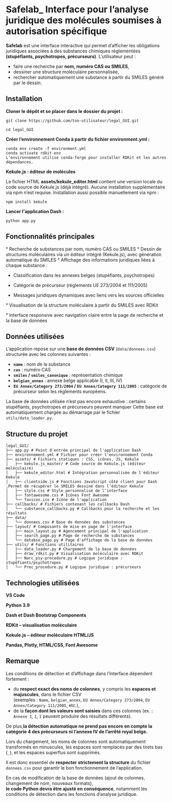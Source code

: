 # Safelab_ Interface pour l’analyse juridique des molécules soumises à autorisation spécifique

 **Safelab** est une interface interactive qui permet d’afficher les obligations juridiques associées à des substances chimiques réglementées **(stupéfiants, psychotropes, précurseurs)**.
 L’utilisateur peut :
  - faire une recherche par **nom, numéro CAS ou SMILES**,
  - dessiner une structure moléculaire personnalisée,
  - rechercher automatiquement une substance à partir du SMILES généré par le dessin.

## Installation

**Cloner le dépôt et se placer dans le dossier du projet :**
```text
git clone https://github.com/ton-utilisateur/legal_GUI.git

cd legal_GUI
```
**Créer l’environnement Conda à partir du fichier environment.yml :**
```text
conda env create -f environment.yml
conda activate rdkit-env
L’environnement utilise conda-forge pour installer RDKit et les autres dépendances.
```
**Kekule.js : éditeur de molécules**

Le fichier HTML **assets/kekule_editor.html** contient une version locale du code source de Kekule.js (déjà intégré).
Aucune installation supplémentaire via npm n’est requise.
Installation aussi possible manuellement via npm :
```text
npm install kekule
```
**Lancer l'application Dash :**
```text
python app.py
```

## Fonctionnalités principales

° Recherche de substances par nom, numéro CAS ou SMILES
° Dessin de structures moléculaires via un éditeur intégré (Kekule.js), avec génération automatique du SMILES
° Affichage des informations juridiques liées à chaque substance :

   - Classification dans les annexes belges (stupéfiants, psychotropes)

   - Catégorie de précurseur (règlements UE 273/2004 et 111/2005)

   - Messages juridiques dynamiques avec liens vers les sources officielles

° Visualisation de la structure moléculaire à partir du SMILES avec RDKit

° Interface responsive avec navigation claire entre la page de recherche et la base de données
## Données utilisées

L’application repose sur une **base de données CSV** (`data/donnees.csv`) structurée avec les colonnes suivantes :

- **`name`** : nom de la substance
- **`cas`** : numéro CAS
- **`smiles` / `smiles_canonique`** : représentation chimique
- **`belgian_annex`** : annexe belge applicable (I, II, III, IV)
- **`EU Annex/Category 273/2004` / `EU Annex/Category 111/2005`** : catégorie de précurseur selon les règlements européens.
  
La base de données utilisée n’est pas encore exhaustive : certains stupéfiants, psychotropes et précurseurs peuvent manquer
Cette base est automatiquement chargée au démarrage par le fichier `utils/data_loader.py`.

## Structure du projet

```text
legal_GUI/
├── app.py # Point d'entrée principal de l'application Dash
├── environnement.yml # Fichier pour créer l'environnement Conda
├── assets/ # Fichiers statiques : CSS, icônes, JS, Kekule
│   ├── kekule.js_master/ # Code source de Kekule.js (éditeur moléculaire)
│   ├── kekule_editor.html # Intégration personnalisée de l'éditeur Kekule
│   ├── clientside.js # Fonctions JavaScript côté client pour Dash ,Permet de récupérer le SMILES dessiné dans l’éditeur Kekule
│   ├── style.css # Style personnalisé de l'interface
│   ├── fontawesome.css # Icônes Font Awesome
│   └── favicon.ico # Icône de l'application
├── callbacks/ # Fichiers contenant les callbacks Dash
│   └── substance_callbacks.py # Callbacks pour la recherche et les résultats
├── data/
│   └── donnees.csv # Base de données des substances
├── layout/ # Composants de mise en page de l'interface
│   ├── main_layout.py # Agencement principal de l'application
│   ├── search_page.py # Page de recherche de substances
│   └── databse_page.py # Page d'affichage de la base de données
├── utils/ # Fonctions utilitaires
│   ├── data_loader.py # Chargement de la base de données
│   ├── draw_rdkit.py # Visualisation moléculaire avec RDKit
│   ├── Narc_psy-procedure.py # Logique juridique : stupéfiants/psychotropes
│   └── Prec_procedure.py # Logique juridique : précurseurs
```


## Technologies utilisées
 **VS Code**
 
  **Python 3.9**

  **Dash et Dash Bootstrap Components**

  **RDKit – visualisation moléculaire**

  **Kekule.js – éditeur moléculaire HTML/JS**

  **Pandas, Plotly, HTML/CSS, Font Awesome**

## Remarque

Les conditions de détection et d’affichage dans l’interface dépendent fortement :

- du **respect exact des noms de colonnes**, y compris les **espaces et majuscules**, dans le fichier CSV  
  (exemples : `Name`, `belgian_annex`, `EU Annex/Category 273/2004`, `EU Annex/Category 111/2005`, etc.),
- de la **façon dont les valeurs sont saisies** dans ces colonnes (ex. : `Annexe I`, `1`, `I` peuvent produire des résultats différents).
  
De plus,**la détection automatique ne prend pas encore en compte la catégorie 4 des précurseurs ni l’annexe IV de l’arrêté royal belge.**

Lors du chargement, les noms de colonnes sont automatiquement transformés en minuscules, les espaces sont remplacés par des tirets bas (`_`), et les espaces superflus sont supprimés.

Il est donc essentiel de **respecter strictement la structure** du fichier `donnees.csv` pour garantir le bon fonctionnement de l’application.

 En cas de modification de la base de données (ajout de colonnes, changement de nom, nouveaux formats),  
**le code Python devra être ajusté en conséquence**, notamment les conditions de détection dans les fonctions d’analyse juridique.

